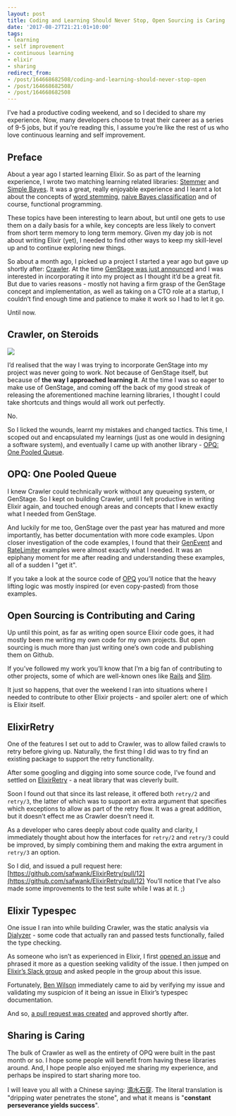 ```yaml
---
layout: post
title: Coding and Learning Should Never Stop, Open Sourcing is Caring
date: '2017-08-27T21:21:01+10:00'
tags:
- learning
- self improvement
- continuous learning
- elixir
- sharing
redirect_from:
- /post/164668682508/coding-and-learning-should-never-stop-open
- /post/164668682508/
- /post/164668682508
---
```

I’ve had a productive coding weekend, and so I decided to share my experience. Now, many developers choose to treat their career as a series of 9-5 jobs, but if you’re reading this, I assume you’re like the rest of us who love continuous learning and self improvement.

## Preface

About a year ago I started learning Elixir. So as part of the learning experience, I wrote two matching learning related libraries: [Stemmer](https://github.com/fredwu/stemmer) and [Simple Bayes](https://github.com/fredwu/simple_bayes). It was a great, really enjoyable experience and I learnt a lot about the concepts of [word stemming](https://en.wikipedia.org/wiki/Stemming), [naive Bayes classification](https://en.wikipedia.org/wiki/Naive_Bayes_classifier) and of course, functional programming.

These topics have been interesting to learn about, but until one gets to use them on a daily basis for a while, key concepts are less likely to convert from short term memory to long term memory. Given my day job is not about writing Elixir (yet), I needed to find other ways to keep my skill-level up and to continue exploring new things.


So about a month ago, I picked up a project I started a year ago but gave up shortly after: [Crawler](https://github.com/fredwu/crawler). At the time [GenStage was just announced](https://elixir-lang.org/blog/2016/07/14/announcing-genstage/) and I was interested in incorporating it into my project as I thought it’d be a great fit. But due to varies reasons - mostly not having a firm grasp of the GenStage concept and implementation, as well as taking on a CTO role at a startup, I couldn’t find enough time and patience to make it work so I had to let it go.

Until now.

## Crawler, on Steroids

![](/img/posts/old/crawler-architecture.png)

I’d realised that the way I was trying to incorporate GenStage into my project was never going to work. Not because of GenStage itself, but because of **the way I approached learning it**. At the time I was so eager to make use of GenStage, and coming off the back of my good streak of releasing the aforementioned machine learning libraries, I thought I could take shortcuts and things would all work out perfectly.

No.

So I licked the wounds, learnt my mistakes and changed tactics. This time, I scoped out and encapsulated my learnings (just as one would in designing a software system), and eventually I came up with another library - [OPQ: One Pooled Queue](https://github.com/fredwu/opq).

## OPQ: One Pooled Queue

I knew Crawler could technically work without any queueing system, or GenStage. So I kept on building Crawler, until I felt productive in writing Elixir again, and touched enough areas and concepts that I knew exactly what I needed from GenStage.

And luckily for me too, GenStage over the past year has matured and more importantly, has better documentation with more code examples. Upon closer investigation of the code examples, I found that their [GenEvent](https://github.com/elixir-lang/gen_stage/blob/v0.12.2/examples/gen_event.exs) and [RateLimiter](https://github.com/elixir-lang/gen_stage/blob/v0.12.2/examples/rate_limiter.exs) examples were almost exactly what I needed. It was an epiphany moment for me after reading and understanding these examples, all of a sudden I "get it".

If you take a look at the source code of [OPQ](https://github.com/fredwu/opq) you’ll notice that the heavy lifting logic was mostly inspired (or even copy-pasted) from those examples.

## Open Sourcing is Contributing and Caring

Up until this point, as far as writing open source Elixir code goes, it had mostly been me writing my own code for my own projects. But open sourcing is much more than just writing one’s own code and publishing them on Github.

If you’ve followed my work you’ll know that I’m a big fan of contributing to other projects, some of which are well-known ones like [Rails](http://contributors.rubyonrails.org/contributors/fred-wu/commits) and [Slim](https://github.com/slim-template).

It just so happens, that over the weekend I ran into situations where I needed to contribute to other Elixir projects - and spoiler alert: one of which is Elixir itself.

## ElixirRetry

One of the features I set out to add to Crawler, was to allow failed crawls to retry before giving up. Naturally, the first thing I did was to try find an existing package to support the retry functionality.

After some googling and digging into some source code, I’ve found and settled on [ElixirRetry](https://github.com/safwank/ElixirRetry) - a neat library that was cleverly built.

Soon I found out that since its last release, it offered both `retry/2` and `retry/3`, the latter of which was to support an extra argument that specifies which exceptions to allow as part of the retry flow. It was a great addition, but it doesn’t effect me as Crawler doesn’t need it.

As a developer who cares deeply about code quality and clarity, I immediately thought about how the interfaces for `retry/2` and `retry/3` could be improved, by simply combining them and making the extra argument in `retry/3` an option.

So I did, and issued a pull request here: [https://github.com/safwank/ElixirRetry/pull/12](https://github.com/safwank/ElixirRetry/pull/12) You’ll notice that I’ve also made some improvements to the test suite while I was at it. ;)

## Elixir Typespec

One issue I ran into while building Crawler, was the static analysis via [Dialyzer](http://erlang.org/doc/man/dialyzer.html) - some code that actually ran and passed tests functionally, failed the type checking.

As someone who isn’t as experienced in Elixir, I first [opened an issue](https://github.com/elixir-lang/elixir/issues/6507) and phrased it more as a question seeking validity of the issue. I then jumped on [Elixir’s Slack group](https://elixir-slackin.herokuapp.com/) and asked people in the group about this issue.

Fortunately, [Ben Wilson](https://github.com/benwilson512) immediately came to aid by verifying my issue and validating my suspicion of it being an issue in Elixir’s typespec documentation.

And so, [a pull request was created](https://github.com/elixir-lang/elixir/pull/6508) and approved shortly after.

## Sharing is Caring

The bulk of Crawler as well as the entirety of OPQ were built in the past month or so. I hope some people will benefit from having these libraries around. And, I hope people also enjoyed me sharing my experience, and perhaps be inspired to start sharing more too.

I will leave you all with a Chinese saying: [滴水石穿](https://chinese.yabla.com/chinese-english-pinyin-dictionary.php?define=%E6%BB%B4%E6%B0%B4%E7%A9%BF%E7%9F%B3). The literal translation is "dripping water penetrates the stone", and what it means is "**constant perseverance yields success**".

